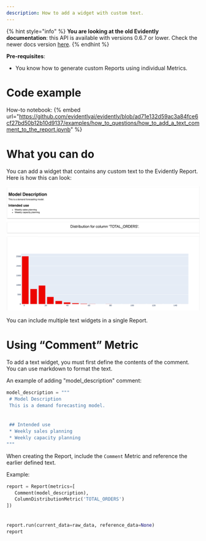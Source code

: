 ```yaml
---
description: How to add a widget with custom text.
---
```


{% hint style="info" %}
**You are looking at the old Evidently documentation**: this API is available with versions 0.6.7 or lower. Check the newer docs version [here](https://docs.evidentlyai.com/introduction).
{% endhint %}

**Pre-requisites**:
* You know how to generate custom Reports using individual Metrics.

# Code example

How-to notebook:
{% embed url="https://github.com/evidentlyai/evidently/blob/ad71e132d59ac3a84fce6cf27bd50b12b10d9137/examples/how_to_questions/how_to_add_a_text_comment_to_the_report.ipynb" %}

# What you can do

You can add a widget that contains any custom text to the Evidently Report. Here is how this can look:

![Text Comment()](../.gitbook/assets/reports/metric_comment-min.png)

 You can include multiple text widgets in a single Report. 

# Using “Comment” Metric

To add a text widget, you must first define the contents of the comment. You can use markdown to format the text.

An example of adding "model_description" comment:

```python
model_description = """
 # Model Description
 This is a demand forecasting model.


 ## Intended use
 * Weekly sales planning
 * Weekly capacity planning
"""
```

When creating the Report, include the `Comment` Metric and reference the earlier defined text.

Example:

```python
report = Report(metrics=[
   Comment(model_description),
   ColumnDistributionMetric('TOTAL_ORDERS')
])


report.run(current_data=raw_data, reference_data=None)
report
```


